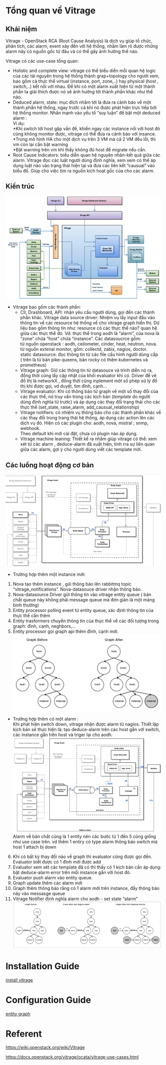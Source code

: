 # Tổng quan về Vitrage
## Khái niệm

 Vitrage - OpenStack RCA (Root Cause Analysis) là dịch vụ giúp tổ chức, phân tích, các alarm, event xảy đến với hệ thống, nhằm làm rõ được những alarm này có nguồn gốc từ đâu và có thể gây ảnh hưởng thế nào.
 
Vitrage có các use-case tổng quan:

- Holistic and complete view: vitrage có thể biểu diễn mỗi quan hệ logic của các tài nguyên trong hệ thống thành grap+topology cho người xem, bao gồm cả thực thể virtual (instance, port, zone,..) hay physical (host , switch,..) kết nối với nhau. Để khi có một alarm xuất hiện từ một thành phần ta giải thích được nó sẽ ảnh hưởng tới thành phần khác như thế nào.
- Deduced alarm, state: mục đích nhắm tới là đưa ra cảnh báo về một thành phần hệ thống, ngay trước cả khi nó được phát hiện trực tiếp bởi hệ thống monitor. Nhấn mạnh vào yếu tố “suy luận” để bật một deduced alarm : <br/>
Ví dụ:<br/>
*Khi switch tới host gặp vấn đề, khiến ngay các instance nối với host đó cũng không monitor được,  vitrage có thể đưa ra cảnh báo với insance.<br/>
*Trong mô hình HA cho một dịch vụ trên 3 VM mà cả 2 VM đều lỗi, thì vm còn lại cần bật warning<br/>
*Bật warning trên vm khi thấy không đủ host để migrate nếu cần.<br/>
- Root Cause Indicators: biểu diễn quan hệ nguyên nhân-kết quả giữa các alarm. Vitrage đọc các luật người dùng định nghĩa, xem xem có thể áp dụng luật nào vào trạng thái hiện tại và đưa các liên kết “causual” vào biểu đồ. Giúp cho việc tìm ra nguồn kích hoạt gốc của cho các alarm. 

## Kiến trúc

![kttq](image/kttq.png)

- Vitrage bao gồm các thành phần:
  - ClI, Drashboard, API: nhận yêu cầu người dùng, gọi đến các thành phần khác.
Vitrage data source driver: Nhiệm vụ lấy input đầu vào thông tin về các resource hệ thống về cho vitrage graph hiển thị. Dữ liệu bao gồm thông tin như: resource có các thực thể nào? quan hệ giữa các thực thể đó. Vd: thực thể trong aodh là “alarm”, của nova là “zone” chứa “host” chứa “instance”. Các datasoucrce gồm: <br/>
từ nguồn openstack : aodh, ceilometer, cinder, heat, neutron, nova.<br/>
từ nguồn extenal monitor, gồm: collectd, zabix, nagios, doctor.<br/>
static datasource: đọc thông tin từ các file cấu hình người dùng cấp<br/>
( trên là từ bản pike-queens, bản rocky có thêm kubernetes và prometheus)
  - Vitrage graph: Giữ các thông tin từ datasouce và trình diễn nó ra, đồng thời cũng lấy cập nhật của khối evaluator khi có. Driver để vẽ đồ thị là networkX , đồng thời cũng inplement môt số phép xử lý đồ thị khi được gọi, vd duyệt, tìm đỉnh, cạnh…
  - Vitrage evaluator:  Khi có thông báo từ graph về một số thay đổi của các thực  thể, nó truy vấn trong các kịch bản (*template* do người dùng định nghĩa từ trước) và áp dụng các thay đổi trạng thái cho các thực thể  (set_state, raise_alarm, add_causual_relationship)
  - Vitrage notifiers: có nhiệm vụ thông báo cho các thành phần khác về các thay đổi trong trang thái hệ thống, áp dụng các action lên các dịch vụ đó. Hiện có các plugin cho: aodh, nova, mistral ; snmp, webhook. <br/>
Theo default khi mới cài đặt, chưa có plugin nào áp dụng.
  - Vitrage machine leaning: Thiết kế ra nhằm giúp vitrage có thể: xem xét từ các alarm , deduce-alarm đã xuất hiện, tính rra sự liên quan giữa các alarm, gợi ý cho người dùng viết các template mới.
  
## Các luồng hoạt động cơ bản

![kttq](image/lhd1.png)

- Trường hợp thêm một instance mới:<br/>
1. Nova tạo thêm instance , gửi thông báo lên rabbitmq topic “vitrage_notifications”. Nova-datasouce driver nhận thông báo. <br/>
2. Nova-datasource Driver gửi thông tin vào vitrage entity queue ( bản chất queue này không phải message queue mà đơn giản là một mảng bình thường)<br/>
3. Entity processor polling event từ entity queue, xác định thông tin của thực thể cần thêm <br/>
4. Entity trasformers chuyển thông tin của thực thể về các đối tượng trong graph: đỉnh, cạnh, neghbors,... <br/>
5. Entity processor gọi graph api thêm đỉnh, cạnh mới.<br/>
![kttq](image/lhd1vd.png)

- Trường hợp thêm có một alarm :<br/>
Khi phát hiện switch down, vitrage nhận được alarm từ nagios. Thiết lập kịch bản sẽ thực hiện là: tạo deduce-alarm trên các host gắn với switch, các instance gắn trên host và triger lại cho aodh. <br/>
![kttq](image/lhd2.png)
Alarm về bản chất cũng là 1 entity nên các bước từ 1 đến 5 cũng giống như use case trên. vd thêm 1 entiry có type alarm thông báo switch mà host 1 attach bị down <br/>
6. Khi có bất kỳ thay đổi nào về graph thì evaluator cũng được gọi đến. Evaluator biết được có 1 đỉnh mới được add<br/>
7. Evaluator xem xét các template đã có thì thấy có 1 kịch bản cần áp dụng: bật deduce-alarm error trên mỗi instance gắn với host đó. <br/>
8. Evaluator push alarm vào entity queue.<br/>
9. Graph update thêm các alarm mới <br/>
10. Graph thêm thông báo rằng có 1 alarm mới trên instance, đẩy thông báo này vào messasge queue <br/>
11. Vitrage Notifier định nghĩa alarm cho aodh - set state “alarm” <br/>
![kttq](image/lhd2vd.png)

# Installation Guide

[install vitrage](install.md)
# Configuration Guide

[entity graph](entity_graph.md)

# Referent

https://wiki.openstack.org/wiki/Vitrage

https://docs.openstack.org/vitrage/ocata/vitrage-use-cases.html
